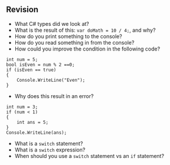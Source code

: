 Revision
-------------------------------------
* What C# types did we look at? 
* What is the result of this: `var doMath = 10 / 4;`, and why? 
* How do you print something to the console?
* How do you read something in from the console?
* How could you improve the condition in the following code?
```
int num = 5;
bool isEven = num % 2 ==0;
if (isEven == true)
{
    Console.WriteLine("Even");
}
```
* Why does this result in an error?
```
int num = 3;
if (num < 1)
{
    int ans = 5;
}
Console.WriteLine(ans);
```
* What is a `switch` statement?
* What is a `switch` expression?
* When should you use a `switch` statement vs an `if` statement?